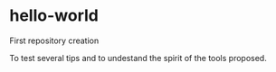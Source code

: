 # hello-world
First repository creation

To test several tips and to undestand the spirit of the tools proposed.
